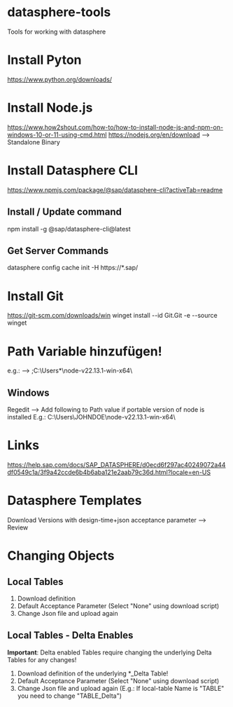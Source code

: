 # datasphere-tools
Tools for working with datasphere
# Install Pyton
https://www.python.org/downloads/

# Install Node.js
https://www.how2shout.com/how-to/how-to-install-node-js-and-npm-on-windows-10-or-11-using-cmd.html
https://nodejs.org/en/download --> Standalone Binary

# Install Datasphere CLI
https://www.npmjs.com/package/@sap/datasphere-cli?activeTab=readme
## Install / Update command
npm install -g @sap/datasphere-cli@latest
## Get Server Commands
datasphere config cache init -H https://*.sap/

# Install Git
https://git-scm.com/downloads/win
winget install --id Git.Git -e --source winget

# Path Variable hinzufügen!
e.g.: --> ;C:\Users\*\node-v22.13.1-win-x64\
## Windows
Regedit --> Add following to Path value if portable version of node is installed
E.g.: C:\Users\JOHNDOE\node-v22.13.1-win-x64\

# Links
https://help.sap.com/docs/SAP_DATASPHERE/d0ecd6f297ac40249072a44df0549c1a/3f9a42ccde6b4b6aba121e2aab79c36d.html?locale=en-US

# Datasphere Templates
Download Versions with design-time+json acceptance parameter --> Review
# Changing Objects
## Local Tables
1. Download definition
2. Default Acceptance Parameter (Select "None" using download script)
3. Change Json file and upload again
## Local Tables - Delta Enables
**Important**: Delta enabled Tables require changing the underlying Delta Tables for any changes!
1. Download definition of the underlying *_Delta Table!
2. Default Acceptance Parameter (Select "None" using download script)
3. Change Json file and upload again (E.g.: If local-table Name is "TABLE" you need to change "TABLE_Delta")